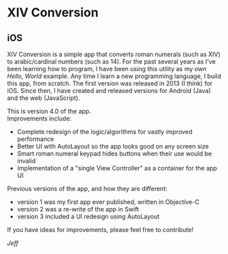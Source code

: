 # XIV Conversion
## iOS

XIV Conversion is a simple app that converts roman numerals (such as XIV) to arabic/cardinal numbers (such as 14).  For the past several years as I've been learning how to program, I have been using this utility as my own *Hello, World* example.  Any time I learn a new programming language, I build this app, from scratch.  The first version was released in 2013 (I think) for iOS.  Since then, I have created and released versions for Android (Java) and the web (JavaScript).

This is version 4.0 of the app.  
Improvements include:
- Complete redesign of the logic/algorithms for vastly improved performance
- Better UI with AutoLayout so the app looks good on any screen size
- Smart roman numeral keypad hides buttons when their use would be invalid
- Implementation of a "single View Controller" as a container for the app UI

Previous versions of the app, and how they are different:
- version 1 was my first app ever published, written in Objective-C
- version 2 was a re-write of the app in Swift
- version 3 included a UI redesign using AutoLayout

If you have ideas for improvements, please feel free to contribute!

*Jeff*
